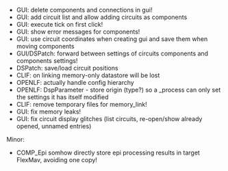 - GUI: delete components and connections in gui!
- GUI: add circuit list and allow adding circuits as components
- GUI: execute tick on first click!
- GUI: show error messages for components!
- GUI: use circuit coordinates when creating gui and save them when moving components
- GUI/DSPatch: forward between settings of circuits components and components settings!
- DSPatch: save/load circuit positions
- CLIF: on linking memory-only datastore will be lost
- OPENLF: actually handle config hierarchy
- OPENLF: DspParameter - store origin (type?) so a _process can only set the settings it has itself modified
- CLIF: remove temporary files for memory_link!
- GUI: fix memory leaks!
- GUI: fix circuit display glitches (list circuits, re-open/show already opened, unnamed entries)

Minor:
- COMP_Epi somhow directly store epi processing results in target FlexMav, avoiding one copy!